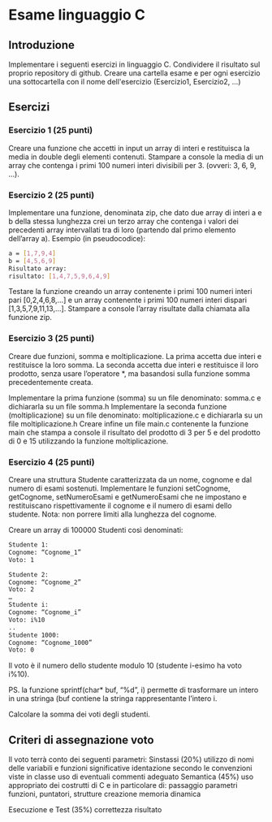 # Esame linguaggio C

## Introduzione
Implementare i seguenti esercizi in linguaggio C.
Condividere il risultato sul proprio repository di github.
Creare una cartella esame e per ogni esercizio una sottocartella con il nome dell'esercizio (Esercizio1, Esercizio2, ...)

## Esercizi

### Esercizio 1 (25 punti)
Creare una funzione che accetti in input un array di interi e restituisca la media in double degli elementi contenuti.
Stampare a console la media di un array che contenga i primi 100 numeri interi divisibili per 3. (ovveri: 3, 6, 9, …).

### Esercizio 2 (25 punti)
Implementare una funzione, denominata zip, che dato due array di interi a e b della stessa lunghezza crei un terzo array che contenga i valori dei precedenti array intervallati tra di loro (partendo dal primo elemento dell’array a).
Esempio (in pseudocodice):
```sh
a = [1,7,9,4]
b = [4,5,6,9]
Risultato array:
risultato: [1,4,7,5,9,6,4,9]
```

Testare la funzione creando un array contenente i primi 100 numeri interi pari [0,2,4,6,8,...] e un array contenente i primi 100 numeri interi dispari [1,3,5,7,9,11,13,...].
Stampare a console l’array risultate dalla chiamata alla funzione zip.

### Esercizio 3 (25 punti)
Creare due funzioni, somma e moltiplicazione.
La prima accetta due interi e restituisce la loro somma.
La seconda accetta due interi e restituisce il loro prodotto, senza usare l’operatore *, ma basandosi sulla funzione somma precedentemente creata.

Implementare la prima funzione (somma) su un file denominato: somma.c e dichiararla su un file somma.h
Implementare la seconda funzione (moltiplicazione) su un file denominato: moltiplicazione.c e  dichiararla su un file moltiplicazione.h
Creare infine un file main.c contenente la funzione main che stampa a console il risultato del prodotto di 3 per 5 e del prodotto di 0 e 15 utilizzando la funzione moltiplicazione.

### Esercizio 4 (25 punti)
Creare una struttura Studente caratterizzata da un nome, cognome e dal numero di esami sostenuti.
Implementare le funzioni setCognome, getCognome, setNumeroEsami e getNumeroEsami che ne impostano e restituiscano rispettivamente il cognome e il numero di esami dello studente. Nota: non porrere limiti alla lunghezza del cognome.

Creare un array di 100000 Studenti così denominati:
```sh
Studente 1:
Cognome: “Cognome_1”
Voto: 1

Studente 2:
Cognome: “Cognome_2”
Voto: 2
…
Studente i:
Cognome: “Cognome_i”
Voto: i%10
..
Studente 1000:
Cognome: “Cognome_1000”
Voto: 0
```

Il voto è il numero dello studente modulo 10 (studente i-esimo ha voto i%10).

PS. la funzione sprintf(char* buf, “%d”, i) permette di trasformare un intero in una stringa (buf contiene la stringa rappresentante l’intero i.

Calcolare la somma dei voti degli studenti.


## Criteri di assegnazione voto
Il voto terrà conto dei seguenti parametri:
Sinstassi (20%)
utilizzo di nomi delle variabili e funzioni significative
identazione secondo le convenzioni viste in classe
uso di eventuali commenti adeguato
Semantica (45%)
uso appropriato dei costrutti di C e in particolare di:
passaggio parametri funzioni, 
puntatori, strutture
creazione memoria dinamica

Esecuzione e Test (35%)
correttezza risultato 
